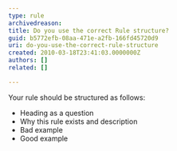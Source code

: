 ```yaml
---
type: rule
archivedreason: 
title: Do you use the correct Rule structure?
guid: b5772efb-08aa-471e-a2fb-166fd45720d9
uri: do-you-use-the-correct-rule-structure
created: 2010-03-18T23:41:03.0000000Z
authors: []
related: []

---
```




  <p>Your rule should be structured as follows&#58;</p>
<ul>
    <li>Heading as a question </li>
    <li>Why this rule exists and description </li>
    <li>Bad example </li>
    <li>Good example </li>
</ul>

<br><excerpt class='endintro'></excerpt><br>



